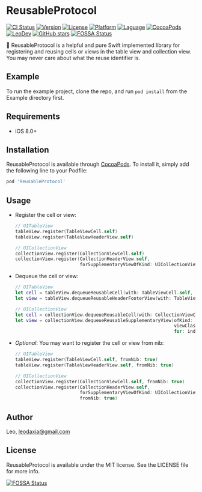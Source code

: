 # ReusableProtocol

[![CI Status](https://img.shields.io/travis/iTofu/ReusableProtocol.svg?style=flat)](https://travis-ci.org/iTofu/ReusableProtocol)
[![Version](https://img.shields.io/cocoapods/v/ReusableProtocol.svg?style=flat)](https://cocoapods.org/pods/ReusableProtocol)
[![License](https://img.shields.io/cocoapods/l/ReusableProtocol.svg?style=flat)](https://cocoapods.org/pods/ReusableProtocol)
[![Platform](https://img.shields.io/cocoapods/p/ReusableProtocol.svg?style=flat)](https://cocoapods.org/pods/ReusableProtocol)
[![Laguage](https://img.shields.io/badge/language-Swift%20%26%20ObjC-orange.svg)](https://github.com/iTofu/ReusableProtocol)
[![CocoaPods](https://img.shields.io/cocoapods/dt/ReusableProtocol.svg)](https://cocoapods.org/pods/ReusableProtocol)
[![LeoDev](https://img.shields.io/badge/blog-LeoDev.me-brightgreen.svg)](https://leodev.me)
[![GitHub stars](https://img.shields.io/github/stars/iTofu/ReusableProtocol.svg?style=social&label=Star)](https://github.com/iTofu/ReusableProtocol)
[![FOSSA Status](https://app.fossa.io/api/projects/git%2Bgithub.com%2FiTofu%2FReusableProtocol.svg?type=shield)](https://app.fossa.io/projects/git%2Bgithub.com%2FiTofu%2FReusableProtocol?ref=badge_shield)

🎏 ReusableProtocol is a helpful and pure Swift implemented library for registering and reusing cells or views in the table view and collection view. You may never care about what the reuse identifier is.

## Example

To run the example project, clone the repo, and run `pod install` from the Example directory first.

## Requirements

* iOS 8.0+

## Installation

ReusableProtocol is available through [CocoaPods](https://cocoapods.org). To install
it, simply add the following line to your Podfile:

```ruby
pod 'ReusableProtocol'
```

## Usage

* Register the cell or view:

  ```swift
  // UITableView
  tableView.register(TableViewCell.self)
  tableView.register(TableViewHeaderView.self)
  
  // UICollectionView
  collectionView.register(CollectionViewCell.self)
  collectionView.register(CollectionHeaderView.self,
                          forSupplementaryViewOfKind: UICollectionView.elementKindSectionHeader)
  ```

* Dequeue the cell or view:

  ```swift
  // UITableView
  let cell = tableView.dequeueReusableCell(with: TableViewCell.self, for: indexPath)
  let view = tableView.dequeueReusableHeaderFooterView(with: TableViewHeaderView.self)
  
  // UICollectionView
  let cell = collectionView.dequeueReusableCell(with: CollectionViewCell.self, for: indexPath)
  let view = collectionView.dequeueReusableSupplementaryView(ofKind: kind, 
                                                             viewClass: CollectionHeaderView.self,
                                                             for: indexPath)
  ```

* *Optional*: You may want to register the cell or view from nib:

  ```swift
  // UITableView
  tableView.register(TableViewCell.self, fromNib: true)
  tableView.register(TableViewHeaderView.self, fromNib: true)

  // UICollectionView
  collectionView.register(CollectionViewCell.self, fromNib: true)
  collectionView.register(CollectionHeaderView.self, 
                          forSupplementaryViewOfKind: UICollectionView.elementKindSectionHeader,
                          fromNib: true)
  ```

## Author

Leo, leodaxia@gmail.com

## License

ReusableProtocol is available under the MIT license. See the LICENSE file for more info.


[![FOSSA Status](https://app.fossa.io/api/projects/git%2Bgithub.com%2FiTofu%2FReusableProtocol.svg?type=large)](https://app.fossa.io/projects/git%2Bgithub.com%2FiTofu%2FReusableProtocol?ref=badge_large)